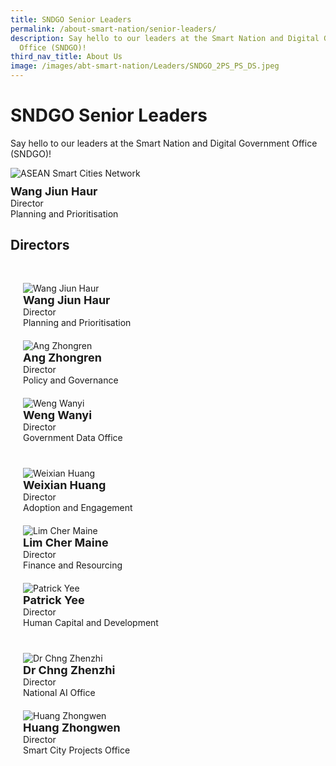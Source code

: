 ```yaml
---
title: SNDGO Senior Leaders
permalink: /about-smart-nation/senior-leaders/
description: Say hello to our leaders at the Smart Nation and Digital Government
  Office (SNDGO)!
third_nav_title: About Us
image: /images/abt-smart-nation/Leaders/SNDGO_2PS_PS_DS.jpeg
---
```

# SNDGO Senior Leaders

Say hello to our leaders at the Smart Nation and Digital Government Office (SNDGO)!

<div style="width:100%;display:flex;justify-content:left;"><div style="max-width:600px"><img src="/images/abt-smart-nation/ASEAN-Smart-Cities-Network.jpg" alt="ASEAN Smart Cities Network"></div></div>

<div style="font-size:18px; padding: 10px 00px 00px 00px;"><b>Wang Jiun Haur</b></div>Director<br>Planning and Prioritisation<br></div>

## Directors

<div class="row" style="padding: 20px 0px 0px 0px;">

<div class="col" style="padding: 10px 20px 10px 20px;"><img src="/images/abt-smart-nation/Leaders/Wang-Jiun-Haur-2.jpg" alt="Wang Jiun Haur"><br>
	
<div style="font-size:18px"><b>Wang Jiun Haur</b></div>Director<br>Planning and Prioritisation<br></div>

<div class="col" style="padding: 10px 20px 10px 20px;"><img src="/images/abt-smart-nation/Leaders/Zhong-Ren-2.jpg" alt="Ang Zhongren"><br>
	
<div style="font-size:18px"><b>Ang Zhongren</b></div>Director<br>Policy and Governance<br></div>
	
<div class="col" style="padding: 10px 20px 10px 20px;"><img src="/images/abt-smart-nation/Leaders/Weng-Wanyi-2.jpg" alt="Weng Wanyi"><br>
	
<div style="font-size:18px"><b>Weng Wanyi</b></div>Director<br>Government Data Office<br></div>

</div>

<div class="row" style="padding: 20px 0px 0px 0px;">

<div class="col" style="padding: 10px 20px 10px 20px;"><img src="/images/abt-smart-nation/Leaders/Weixian-2.jpg" alt="Weixian Huang"><br>
	
<div style="font-size:18px"><b>Weixian Huang</b></div>Director<br>Adoption and Engagement<br></div>
	
<div class="col" style="padding: 10px 20px 10px 20px;"><img src="/images/abt-smart-nation/Leaders/Cher-Maine-2.jpg" alt="Lim Cher Maine"><br>
	
<div style="font-size:18px"><b>Lim Cher Maine</b></div>Director<br>Finance and Resourcing<br></div>

<div class="col" style="padding: 10px 20px 10px 20px;"><img src="/images/abt-smart-nation/Leaders/Patrick-Yee-2.jpg" alt="Patrick Yee"><br>

<div style="font-size:18px"><b>Patrick Yee</b></div>Director<br>Human Capital and Development<br></div>

</div>

<div class="row" style="padding: 20px 0px 0px 0px;">		
	
<div class="col" style="padding: 10px 20px 10px 20px;"><img src="/images/abt-smart-nation/Leaders/Chng-Zhen-Zhi-2.jpg" alt="Dr Chng Zhenzhi"><br>
	
<div style="font-size:18px"><b>Dr Chng Zhenzhi</b></div>Director <br>National AI Office<br></div>


<div class="col" style="padding: 10px 20px 10px 20px;"><img src="/images/abt-smart-nation/Leaders/Zhong-Wen-2.jpg" alt="Huang Zhongwen"><br>
	
<div style="font-size:18px"><b>Huang Zhongwen</b></div>Director<br>Smart City Projects Office<br></div>

<div class="col" style="padding: 10px 20px 10px 20px;"><br></div>
	
</div>